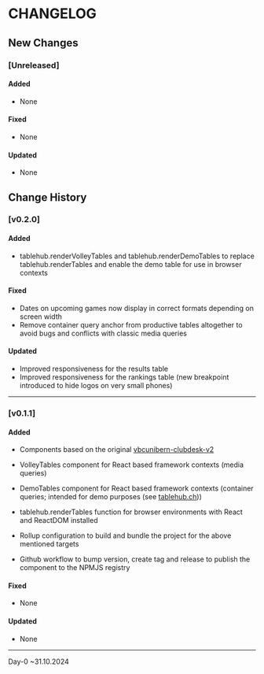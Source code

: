 # CHANGELOG

## New Changes

### **[Unreleased]**

#### Added
- None

#### Fixed
- None

#### Updated
- None


## Change History

### **[v0.2.0]**

#### Added
- tablehub.renderVolleyTables and tablehub.renderDemoTables to replace tablehub.renderTables and enable the demo table for use in browser contexts

#### Fixed
- Dates on upcoming games now display in correct formats depending on screen width
- Remove container query anchor from productive tables altogether to avoid bugs and conflicts with classic media queries

#### Updated
- Improved responsiveness for the results table
- Improved responsiveness for the rankings table (new breakpoint introduced to hide logos on very small phones)

---
### **[v0.1.1]**

#### Added
- Components based on the original [vbcunibern-clubdesk-v2](https://github.com/devtronaut/vbc-unibern-clubdesk-v2)
- VolleyTables component for React based framework contexts (media queries)
- DemoTables component for React based framework contexts (container queries; intended for demo purposes (see [tablehub.ch](https://tablehub.ch/)))
- tablehub.renderTables function for browser environments with React and ReactDOM installed

- Rollup configuration to build and bundle the project for the above mentioned targets
- Github workflow to bump version, create tag and release to publish the component to the NPMJS registry

#### Fixed
- None

#### Updated
- None

---
Day-0 ~31.10.2024
